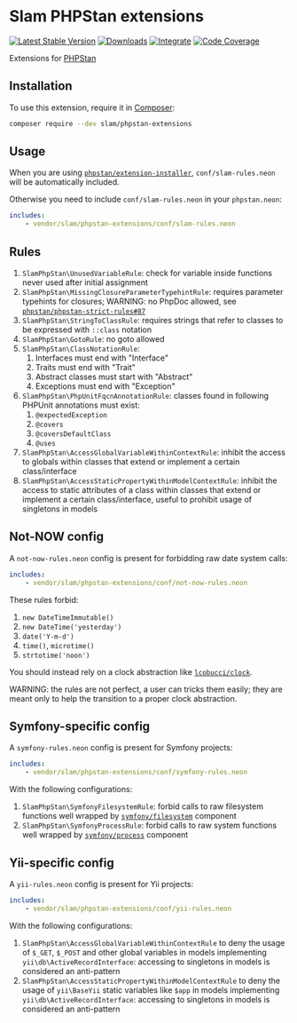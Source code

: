 # Slam PHPStan extensions

[![Latest Stable Version](https://img.shields.io/packagist/v/slam/phpstan-extensions.svg)](https://packagist.org/packages/slam/phpstan-extensions)
[![Downloads](https://img.shields.io/packagist/dt/slam/phpstan-extensions.svg)](https://packagist.org/packages/slam/phpstan-extensions)
[![Integrate](https://github.com/Slamdunk/phpstan-extensions/workflows/CI/badge.svg)](https://github.com/Slamdunk/phpstan-extensions/actions)
[![Code Coverage](https://codecov.io/gh/Slamdunk/phpstan-extensions/coverage.svg)](https://codecov.io/gh/Slamdunk/phpstan-extensions)

Extensions for [PHPStan](https://phpstan.org/)

## Installation

To use this extension, require it in [Composer](https://getcomposer.org/):

```bash
composer require --dev slam/phpstan-extensions
```

## Usage

When you are using [`phpstan/extension-installer`](https://github.com/phpstan/extension-installer),
`conf/slam-rules.neon` will be automatically included.

Otherwise you need to include `conf/slam-rules.neon` in your `phpstan.neon`:

```yaml
includes:
    - vendor/slam/phpstan-extensions/conf/slam-rules.neon
```

## Rules

1. `SlamPhpStan\UnusedVariableRule`: check for variable inside functions never used after initial assignment
1. `SlamPhpStan\MissingClosureParameterTypehintRule`: requires parameter typehints for closures; WARNING: no PhpDoc
allowed, see [`phpstan/phpstan-strict-rules#87`](https://github.com/phpstan/phpstan-strict-rules/issues/87)
1. `SlamPhpStan\StringToClassRule`: requires strings that refer to classes to be expressed with `::class` notation
1. `SlamPhpStan\GotoRule`: no goto allowed
1. `SlamPhpStan\ClassNotationRule`:
    1. Interfaces must end with "Interface"
    1. Traits must end with "Trait"
    1. Abstract classes must start with "Abstract"
    1. Exceptions must end with "Exception"
1. `SlamPhpStan\PhpUnitFqcnAnnotationRule`: classes found in following PHPUnit annotations must exist:
    1. `@expectedException`
    1. `@covers`
    1. `@coversDefaultClass`
    1. `@uses`
1.  `SlamPhpStan\AccessGlobalVariableWithinContextRule`: inhibit the access to globals within
classes that extend or implement a certain class/interface
1.  `SlamPhpStan\AccessStaticPropertyWithinModelContextRule`: inhibit the access to static attributes of a class within
classes that extend or implement a certain class/interface, useful to prohibit usage of singletons in models

## Not-NOW config

A `not-now-rules.neon` config is present for forbidding raw date system calls:

```yaml
includes:
    - vendor/slam/phpstan-extensions/conf/not-now-rules.neon
```

These rules forbid:

1. `new DateTimeImmutable()`
1. `new DateTime('yesterday')`
1. `date('Y-m-d')`
1. `time()`, `microtime()`
1. `strtotime('noon')`

You should instead rely on a clock abstraction like [`lcobucci/clock`](https://github.com/lcobucci/clock).

WARNING: the rules are not perfect, a user can tricks them easily; they are meant only to help the transition to
a proper clock abstraction.

## Symfony-specific config

A `symfony-rules.neon` config is present for Symfony projects:

```yaml
includes:
    - vendor/slam/phpstan-extensions/conf/symfony-rules.neon
```

With the following configurations:

1. `SlamPhpStan\SymfonyFilesystemRule`: forbid calls to raw filesystem functions well wrapped by
[`symfony/filesystem`](https://github.com/symfony/filesystem) component
1. `SlamPhpStan\SymfonyProcessRule`: forbid calls to raw system functions well wrapped by
[`symfony/process`](https://github.com/symfony/process) component

## Yii-specific config

A `yii-rules.neon` config is present for Yii projects:

```yaml
includes:
    - vendor/slam/phpstan-extensions/conf/yii-rules.neon
```

With the following configurations:

1. `SlamPhpStan\AccessGlobalVariableWithinContextRule` to deny the usage of `$_GET`, `$_POST` and other global variables
in models implementing `yii\db\ActiveRecordInterface`: accessing to singletons in models is considered an anti-pattern
1. `SlamPhpStan\AccessStaticPropertyWithinModelContextRule` to deny the usage of `yii\BaseYii` static variables like
`$app` in models implementing `yii\db\ActiveRecordInterface`: accessing to singletons in models is considered an
anti-pattern
